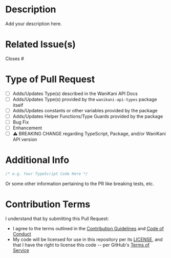 # Description

Add your description here.

# Related Issue(s)

Closes #

# Type of Pull Request

- [ ] Adds/Updates Type(s) described in the WaniKani API Docs
- [ ] Adds/Updates Type(s) provided by the `wanikani-api-types` package itself
- [ ] Adds/Updates constants or other variables provided by the package
- [ ] Adds/Updates Helper Functions/Type Guards provided by the package
- [ ] Bug Fix
- [ ] Enhancement
- [ ] ⚠️ BREAKING CHANGE regarding TypeScript, Package, and/or WaniKani API version

# Additional Info

```typescript
/* e.g. Your TypeScript Code Here */
```

Or some other information pertaining to the PR like breaking tests, etc.

# Contribution Terms

I understand that by submitting this Pull Request:

- I agree to the terms outlined in the [Contribution Guidelines](https://github.com/bachmacintosh/wanikani-api-types/blob/main/CONTRIBUTING.md) and [Code of Conduct](https://github.com/bachmacintosh/wanikani-api-types/blob/main/CODE_OF_CONDUCT.md)
- My code will be licensed for use in this repository per its [LICENSE](https://github.com/bachmacintosh/wanikani-api-types/blob/main/LICENSE), and that I have the right to license this code -- per GitHub's [Terms of Service](https://docs.github.com/en/site-policy/github-terms/github-terms-of-service#6-contributions-under-repository-license)
